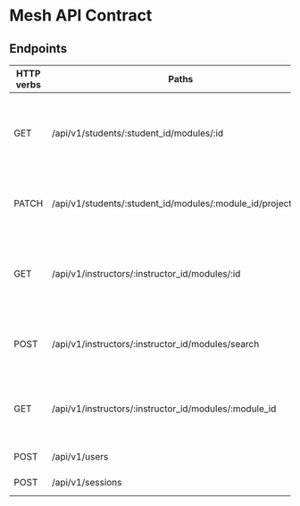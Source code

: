 # Mesh API Contract

## Endpoints

| HTTP verbs | Paths  | Used for | Output |
| ---------- | ------ | -------- | ------:|
| GET | /api/v1/students/:student_id/modules/:id | Get all of the project feedback for single student for a single module | [json](#students-modules) |
| PATCH | /api/v1/students/:student_id/modules/:module_id/projects/:id | Update student's project with personal comments | [json](#students-update-project) |
| GET | /api/v1/instructors/:instructor_id/modules/:id | Get all of the student names and ids for instructor's current module | [json](#instructor-module-students) |
| POST | /api/v1/instructors/:instructor_id/modules/search | Search for a single student's project information | [json](#instructor-students-search) |
| GET | /api/v1/instructors/:instructor_id/modules/:module_id | Get the list of students for instructor's current module | [json](#instructor-module-students) |
| POST | /api/v1/users | Registration new user  | [json](#user-registration) |
| POST | /api/v1/sessions | Login a user | [json](#sessions-create) |
